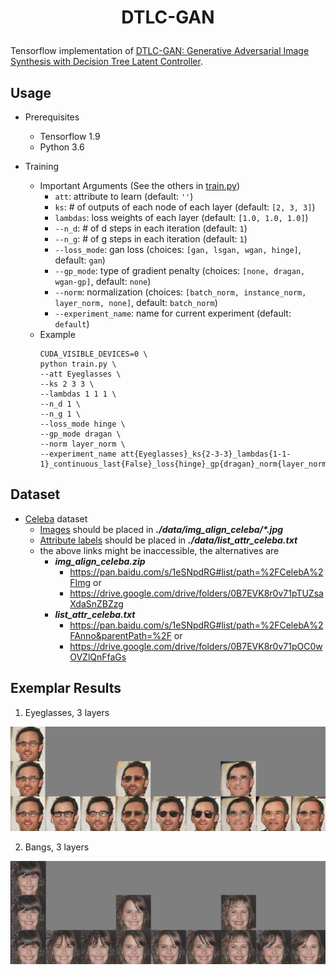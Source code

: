 # <p align="center"> DTLC-GAN </p>

Tensorflow implementation of [DTLC-GAN:
Generative Adversarial Image Synthesis with Decision Tree Latent Controller](https://arxiv.org/abs/1805.10603).

## Usage

- Prerequisites
    - Tensorflow 1.9
    - Python 3.6

- Training
    - Important Arguments (See the others in [train.py](train.py))
        - `att`: attribute to learn (default: `''`)
        - `ks`: # of outputs of each node of each layer (default: `[2, 3, 3]`)
        - `lambdas`: loss weights of each layer (default: `[1.0, 1.0, 1.0]`)
        - `--n_d`: # of d steps in each iteration (default: `1`)
        - `--n_g`: # of g steps in each iteration (default: `1`)
        - `--loss_mode`: gan loss (choices: `[gan, lsgan, wgan, hinge]`, default: `gan`)
        - `--gp_mode`: type of gradient penalty (choices: `[none, dragan, wgan-gp]`, default: `none`)
        - `--norm`: normalization (choices: `[batch_norm, instance_norm, layer_norm, none]`, default: `batch_norm`)
        - `--experiment_name`: name for current experiment (default: `default`)
    - Example
        ```console
        CUDA_VISIBLE_DEVICES=0 \
        python train.py \
        --att Eyeglasses \
        --ks 2 3 3 \
        --lambdas 1 1 1 \
        --n_d 1 \
        --n_g 1 \
        --loss_mode hinge \
        --gp_mode dragan \
        --norm layer_norm \
        --experiment_name att{Eyeglasses}_ks{2-3-3}_lambdas{1-1-1}_continuous_last{False}_loss{hinge}_gp{dragan}_norm{layer_norm}
        ```

## Dataset

- [Celeba](http://openaccess.thecvf.com/content_iccv_2015/papers/Liu_Deep_Learning_Face_ICCV_2015_paper.pdf) dataset
    - [Images](https://www.dropbox.com/sh/8oqt9vytwxb3s4r/AADSNUu0bseoCKuxuI5ZeTl1a/Img?dl=0&preview=img_align_celeba.zip) should be placed in ***./data/img_align_celeba/\*.jpg***
    - [Attribute labels](https://www.dropbox.com/sh/8oqt9vytwxb3s4r/AAA8YmAHNNU6BEfWMPMfM6r9a/Anno?dl=0&preview=list_attr_celeba.txt) should be placed in ***./data/list_attr_celeba.txt***
    - the above links might be inaccessible, the alternatives are
        - ***img_align_celeba.zip***
            - https://pan.baidu.com/s/1eSNpdRG#list/path=%2FCelebA%2FImg or
            - https://drive.google.com/drive/folders/0B7EVK8r0v71pTUZsaXdaSnZBZzg
        - ***list_attr_celeba.txt***
            - https://pan.baidu.com/s/1eSNpdRG#list/path=%2FCelebA%2FAnno&parentPath=%2F or
            - https://drive.google.com/drive/folders/0B7EVK8r0v71pOC0wOVZlQnFfaGs

## Exemplar Results

1. Eyeglasses, 3 layers
<p align="center"> <img src="pics\eyeglasses.png"> </p>

2. Bangs, 3 layers
<p align="center"> <img src="pics\bangs.png"> </p>